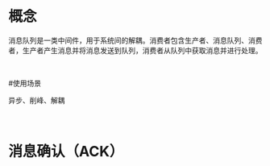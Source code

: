 # 概念

消息队列是一类中间件，用于系统间的解耦。消费者包含生产者、消息队列、消费者，生产者产生消息并将消息发送到队列，消费者从队列中获取消息并进行处理。

<br/>

#使用场景

异步、削峰、解耦

<br/>

# 消息确认（ACK）